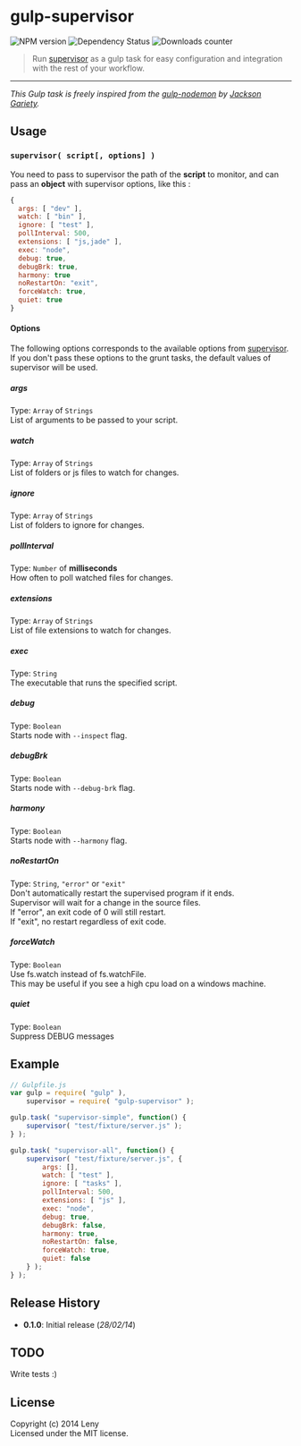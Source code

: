# gulp-supervisor

![NPM version](http://img.shields.io/npm/v/gulp-supervisor.svg) ![Dependency Status](https://david-dm.org/leny/gulp-supervisor.svg) ![Downloads counter](http://img.shields.io/npm/dm/gulp-supervisor.svg)

> Run [supervisor](https://github.com/isaacs/node-supervisor) as a gulp task for easy configuration and integration with the rest of your workflow.

* * *

*This Gulp task is freely inspired from the [gulp-nodemon](https://github.com/JacksonGariety/gulp-nodemon) by [Jackson Gariety](https://github.com/JacksonGariety).*

## Usage

### **`supervisor( script[, options] )`**

You need to pass to supervisor the path of the **script** to monitor, and can pass an **object** with supervisor options, like this :

```js
{
  args: [ "dev" ],
  watch: [ "bin" ],
  ignore: [ "test" ],
  pollInterval: 500,
  extensions: [ "js,jade" ],
  exec: "node",
  debug: true,
  debugBrk: true,
  harmony: true
  noRestartOn: "exit",
  forceWatch: true,
  quiet: true
}
```

#### Options

The following options corresponds to the available options from [supervisor](https://github.com/isaacs/node-supervisor). If you don't pass these options to the grunt tasks, the default values of supervisor will be used. 

##### args
Type: `Array` of `Strings`  
List of arguments to be passed to your script.

##### watch
Type: `Array` of `Strings`  
List of folders or js files to watch for changes.  

##### ignore
Type: `Array` of `Strings`  
List of folders to ignore for changes.  

##### pollInterval
Type: `Number` of **milliseconds**  
How often to poll watched files for changes.

##### extensions
Type: `Array` of `Strings`  
List of file extensions to watch for changes.

##### exec
Type: `String`  
The executable that runs the specified script.

##### debug
Type: `Boolean`  
Starts node with `--inspect` flag.

##### debugBrk
Type: `Boolean`  
Starts node with `--debug-brk` flag.

##### harmony
Type: `Boolean`  
Starts node with `--harmony` flag.

##### noRestartOn
Type: `String`, `"error"` or `"exit"`  
Don't automatically restart the supervised program if it ends.  
Supervisor will wait for a change in the source files.  
If "error", an exit code of 0 will still restart.  
If "exit", no restart regardless of exit code.

##### forceWatch
Type: `Boolean`  
Use fs.watch instead of fs.watchFile.  
This may be useful if you see a high cpu load on a windows machine.

##### quiet
Type: `Boolean`  
Suppress DEBUG messages

## Example

```js
// Gulpfile.js
var gulp = require( "gulp" ),
    supervisor = require( "gulp-supervisor" );

gulp.task( "supervisor-simple", function() {
    supervisor( "test/fixture/server.js" );
} );

gulp.task( "supervisor-all", function() {
    supervisor( "test/fixture/server.js", {
        args: [],
        watch: [ "test" ],
        ignore: [ "tasks" ],
        pollInterval: 500,
        extensions: [ "js" ],
        exec: "node",
        debug: true,
        debugBrk: false,
        harmony: true,
        noRestartOn: false,
        forceWatch: true,
        quiet: false
    } );
} );
```

## Release History

* **0.1.0**: Initial release (*28/02/14*)

## TODO

Write tests :)

## License
Copyright (c) 2014 Leny  
Licensed under the MIT license.
